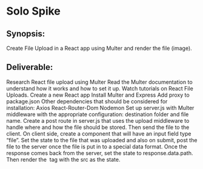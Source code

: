 # Solo Spike

## Synopsis: 

Create File Upload in a React app using Multer and render the file (image).

## Deliverable: 

Research React file upload using Multer
Read the Multer documentation to understand how it works and how to set it up.
Watch tutorials on React File Uploads.
Create a new React app 
Install Multer and Express
Add proxy to package.json
Other dependencies that should be considered for installation:
Axios
React-Router-Dom
Nodemon
Set up server.js with Multer middleware with the appropriate configuration: destination folder and file name. 
Create a post route in server.js that uses the upload middleware to handle where and how the file should be stored. Then send the file to the client. 
On client side, create a component that will have an input field type “file”. Set the state to the file that was uploaded and also on submit, post the file to the server once the file is put in to a special data format. Once the response comes back from the server, set the state to response.data.path. Then render the <img> tag with the src as the state.

